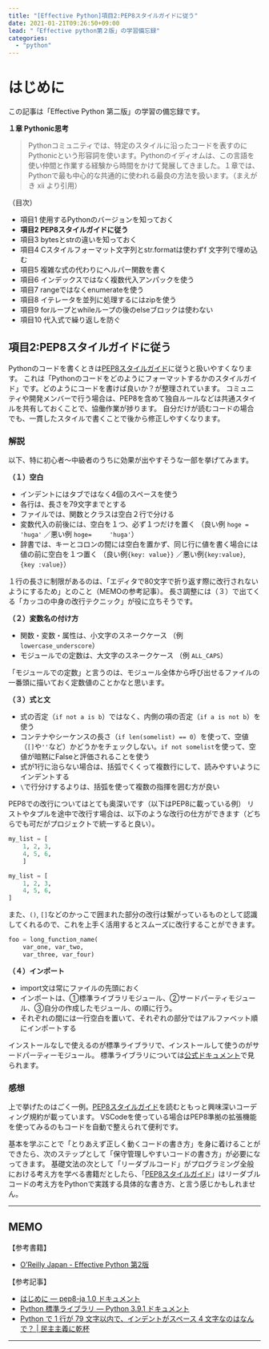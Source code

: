 ```yaml
---
title: "[Effective Python]項目2:PEP8スタイルガイドに従う"
date: 2021-01-21T09:26:50+09:00
lead: "「Effective python第２版」の学習備忘録"
categories:
  - "python"
---
```


# はじめに
この記事は「Effective Python 第二版」の学習の備忘録です。

**１章 Pythonic思考**  
>Pythonコミュニティでは、特定のスタイルに沿ったコードを表すのにPythonicという形容詞を使います。Pythonのイディオムは、この言語を使い仲間と作業する経験から時間をかけて発展してきました。１章では、Pythonで最も中心的な共通的に使われる最良の方法を扱います。（まえがき xii より引用）

（目次）
- 項目1 使用するPythonのバージョンを知っておく
- **項目2 PEP8スタイルガイドに従う**
- 項目3 bytesとstrの違いを知っておく
- 項目4 Cスタイルフォーマット文字列とstr.formatは使わずf 文字列で埋め込む
- 項目5 複雑な式の代わりにヘルパー関数を書く
- 項目6 インデックスではなく複数代入アンパックを使う
- 項目7 rangeではなくenumerateを使う
- 項目8 イテレータを並列に処理するにはzipを使う
- 項目9 forループとwhileループの後のelseブロックは使わない
- 項目10 代入式で繰り返しを防ぐ



## 項目2:PEP8スタイルガイドに従う
Pythonのコードを書くときは[PEP8スタイルガイド](https://pep8-ja.readthedocs.io/ja/latest/)に従うと扱いやすくなります。
これは「Pythonのコードをどのようにフォーマットするかのスタイルガイド」です。どのようにコードを書けば良いか？が整理されています。
コミュニティや開発メンバーで行う場合は、PEP8を含めて独自ルールなどは共通スタイルを共有しておくことで、協働作業が捗ります。
自分だけが読むコードの場合でも、一貫したスタイルで書くことで後から修正しやすくなります。

### 解説
以下、特に初心者〜中級者のうちに効果が出やすそうな一部を挙げてみます。　

**（１）空白**
- インデントにはタブではなく4個のスペースを使う
- 各行は、長さを79文字までとする
- ファイルでは、関数とクラスは空白２行で分ける
- 変数代入の前後には、空白を１つ、必ず１つだけを置く
  （良い例 `hoge = 'huga'` ／悪い例 `hoge=     'huga'`）
- 辞書では、キーとコロンの間には空白を置かず、同じ行に値を書く場合には値の前に空白を１つ置く
  （良い例`{key: value}}` ／悪い例`{key:value}`, `{key :value}`）

１行の長さに制限があるのは、「エディタで80文字で折り返す際に改行されないようにするため」とのこと（MEMOの参考記事）。
長さ調整には（３）で出てくる「カッコの中身の改行テクニック」が役に立ちそうです。


**（２）変数名の付け方**
- 関数・変数・属性は、小文字のスネークケース （例 `lowercase_underscore`）
- モジュールでの定数は、大文字のスネークケース （例 `ALL_CAPS`）

「モジュールでの定数」と言うのは、モジュール全体から呼び出せるファイルの一番頭に描いておく定数値のことかなと思います。


**（３）式と文**
- 式の否定（`if not a is b`）ではなく、内側の項の否定（`if a is not b`）を使う
- コンテナやシーケンスの長さ（`if len(somelist) == 0`）を使って、空値（`[]`や`''`など）かどうかをチェックしない。`if not somelist`を使って、空値が暗黙にFalseと評価されることを使う
- 式が1行に治らない場合は、括弧でくくって複数行にして、読みやすいようにインデントする
- `\`で行分けするよりは、括弧を使って複数の指揮を囲む方が良い

PEP8での改行についてはとても奥深いです（以下はPEP8に載っている例）
リストやタプルを途中で改行す場合は、以下のような改行の仕方ができます（どちらでも可だがプロジェクトで統一すると良い）。
```python
my_list = [
    1, 2, 3,
    4, 5, 6,
    ]

my_list = [
    1, 2, 3,
    4, 5, 6,
]
```

また、`()`, `[]`などのかっこで囲まれた部分の改行は繋がっているものとして認識してくれるので、これを上手く活用するとスムーズに改行することができます。
```python
foo = long_function_name(
    var_one, var_two,
    var_three, var_four)
```


**（４）インポート**
- import文は常にファイルの先頭におく
- インポートは、①標準ライブラリモジュール、②サードパーティモジュール、③自分の作成したモジュール、の順に行う。
- それぞれの間には一行空白を置いて、それぞれの部分ではアルファベット順にインポートする

インストールなしで使えるのが標準ライブラリで、インストールして使うのがサードパーティーモジュール。
標準ライブラリについては[公式ドキュメント](https://docs.python.org/ja/3/library/index.html)で見られます。


### 感想
上で挙げたのはごく一例。[PEP8スタイルガイド](https://pep8-ja.readthedocs.io/ja/latest/)を読むともっと興味深いコーディング規約が載っています。
VSCodeを使っている場合はPEP8準拠の拡張機能を使ってみるのもコードを自動で整えられて便利です。

基本を学ぶことで「とりあえず正しく動くコードの書き方」を身に着けることができたら、次のステップとして「保守管理しやすいコードの書き方」が必要になってきます。
基礎文法の次として「リーダブルコード」がプログラミング全般における考え方を学べる書籍だとしたら、「[PEP8スタイルガイド](https://pep8-ja.readthedocs.io/ja/latest/)」はリーダブルコードの考え方をPythonで実践する具体的な書き方、と言う感じかもしれません。

---
## MEMO
【参考書籍】
- [O’Reilly Japan - Effective Python 第2版](https://www.oreilly.co.jp/books/9784873119175/)

【参考記事】
- [はじめに — pep8-ja 1.0 ドキュメント](https://pep8-ja.readthedocs.io/ja/latest/)
- [Python 標準ライブラリ — Python 3.9.1 ドキュメント](https://docs.python.org/ja/3/library/index.html)
- [Python で 1 行が 79 文字以内で、インデントがスペース 4 文字なのはなんで？ | 民主主義に乾杯](https://python.ms/pep7/#_1-%E8%A1%8C%E3%81%8B%E3%82%99-79-%E6%96%87%E5%AD%97%E4%BB%A5%E5%86%85%E3%81%A6%E3%82%99%E3%81%82%E3%82%8B%E7%90%86%E7%94%B1)
---
